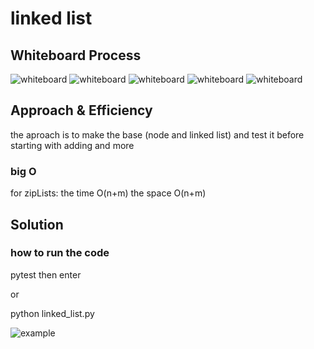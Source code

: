 # linked list

## Whiteboard Process

![whiteboard](./images/whiteboard.jpg)
![whiteboard](./images/whiteboard2.jpg)
![whiteboard](./images/whiteboard3.jpg)
![whiteboard](./images/whiteboard4.jpg)
![whiteboard](./images/whiteboard5.jpg)

## Approach & Efficiency
the aproach is to make the base (node and linked list) and test it before starting with adding and more

### big O

for zipLists:
the time O(n+m)
the space O(n+m)

## Solution

### how to run the code

pytest then enter

or

python linked_list.py

![example](./images/Screenshot%20(176).png)